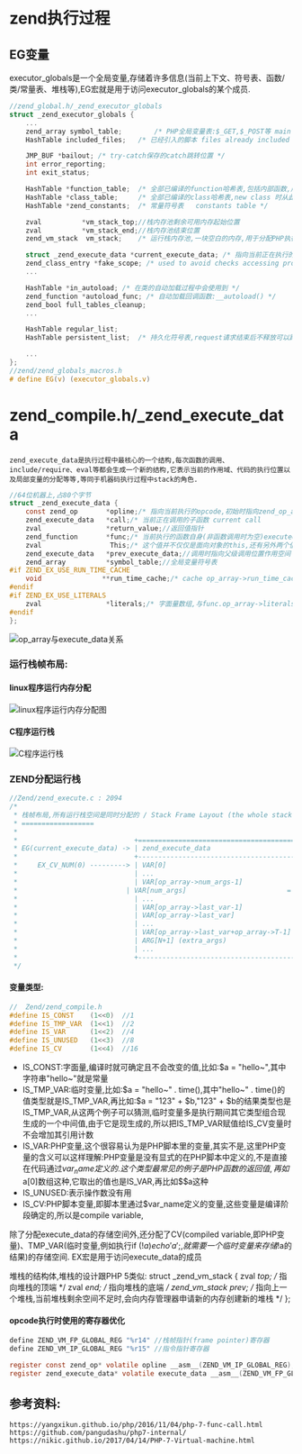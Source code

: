 
# zend执行过程
## EG变量 
executor_globals是一个全局变量,存储着许多信息(当前上下文、符号表、函数/类/常量表、堆栈等),EG宏就是用于访问executor_globals的某个成员.
```c
//zend_global.h/_zend_executor_globals
struct _zend_executor_globals {
	...
	zend_array symbol_table;		/* PHP全局变量表:$_GET,$_POST等 main symbol table */
	HashTable included_files;	/* 已经引入的脚本 files already included */

	JMP_BUF *bailout; /* try-catch保存的catch跳转位置 */
	int error_reporting;
	int exit_status;

	HashTable *function_table;	/* 全部已编译的function哈希表,包括内部函数,用户自定义函数,函数调用将从这里查找 function symbol table */
	HashTable *class_table;		/* 全部已编译的class哈希表,new class 时从此查找   class table */
	HashTable *zend_constants;	/* 常量符号表   constants table */

	zval          *vm_stack_top;//栈内存池剩余可用内存起始位置
	zval          *vm_stack_end;//栈内存池结束位置
	zend_vm_stack  vm_stack;	/* 运行栈内存池,一块空白的内存,用于分配PHP执行期间的一些数据结构(zend_execute),局部变量从这里分配 */

	struct _zend_execute_data *current_execute_data; /* 指向当前正在执行的运行栈,函数调用就是分配一个新的zend_execute_data,然后将EG(current_execute_data)指向新的结构继续执行,调用完毕再还原回去,类似汇编call,ret指令的作用  */
	zend_class_entry *fake_scope; /* used to avoid checks accessing properties */
	...

	HashTable *in_autoload;	/* 在类的自动加载过程中会使用到 */
	zend_function *autoload_func; /* 自动加载回调函数:__autoload() */
	zend_bool full_tables_cleanup;
	...

	HashTable regular_list;
	HashTable persistent_list;	/* 持久化符号表,request请求结束后不释放可以跨request共享,在php_module_shutdown()阶段清理,*/

	...
};
//zend/zend_globals_macros.h
# define EG(v) (executor_globals.v)
```

# zend_compile.h/_zend_execute_data
    zend_execute_data是执行过程中最核心的一个结构,每次函数的调用、include/require、eval等都会生成一个新的结构,它表示当前的作用域、代码的执行位置以及局部变量的分配等等,等同于机器码执行过程中stack的角色.

```c
//64位机器上,占80个字节
struct _zend_execute_data {
	const zend_op       *opline;/* 指向当前执行的opcode,初始时指向zend_op_array起始位置executed opline */
	zend_execute_data   *call;/* 当前正在调用的子函数 current call                   */
	zval                *return_value;//返回值指针
	zend_function       *func;/* 当前执行的函数自身(非函数调用时为空)executed function              */
	zval                 This;/* 这个值并不仅仅是面向对象的this,还有另外两个值也通过这个记录:call_info + num_args,分别存在zval.u1.reserved、zval.u2.num_args */
	zend_execute_data   *prev_execute_data;//调用时指向父级调用位置作用空间
	zend_array          *symbol_table;//全局变量符号表
#if ZEND_EX_USE_RUN_TIME_CACHE
	void               **run_time_cache;/* cache op_array->run_time_cache */
#endif
#if ZEND_EX_USE_LITERALS
	zval                *literals;/* 字面量数组,与func.op_array->literals相同  //cache op_array->literals*/
#endif
};
```

![op_array与execute_data关系](./image/1-4-2op_array与execute_data关系.png)

### 运行栈帧布局:
#### linux程序运行内存分配
![linux程序运行内存分配图](./image/1-4-2linux程序运行内存分配图.jpg)

#### C程序运行栈
![C程序运行栈](./image/1-4-2C程序运行栈.png)

### ZEND分配运行栈
```c
//Zend/zend_execute.c : 2094
/*
 * 栈帧布局,所有运行栈空间是同时分配的 / Stack Frame Layout (the whole stack frame is allocated at once)
 * ==================
 *
 *                             +=========================================================+
 * EG(current_execute_data) -> | zend_execute_data                                       |
 *                             +---------------------------------------------------------+
 *     EX_CV_NUM(0) ---------> | VAR[0]                                = ARG[1]          | 参数(arguments)
 *                             | ...                                                     |
 *                             | VAR[op_array->num_args-1]             = ARG[N]          |
 *							 | VAR[num_args]                         = CV[num_args]    | 局部变量(remaining CVs)
 *                             | ...                                                     |
 *                             | VAR[op_array->last_var-1]             = CV[last_var-1]  |
 *                             | VAR[op_array->last_var]               = TMP[0]          | 临时变量(TMP/VARs)
 *                             | ...                                                     |
 *                             | VAR[op_array->last_var+op_array->T-1] = TMP[T]          |
 *                             | ARG[N+1] (extra_args)                                   | 其余参数(extra arguments)
 *                             | ...                                                     |
 *                             +---------------------------------------------------------+
 */
```
#### 变量类型:
```c
//  Zend/zend_compile.h
#define IS_CONST    (1<<0)  //1
#define IS_TMP_VAR  (1<<1)  //2
#define IS_VAR      (1<<2)  //4
#define IS_UNUSED   (1<<3)  //8
#define IS_CV       (1<<4)  //16
```
* IS_CONST:字面量,编译时就可确定且不会改变的值,比如:$a = "hello~",其中字符串"hello~"就是常量
* IS_TMP_VAR:临时变量,比如:$a = "hello~" . time(),其中"hello~" . time()的值类型就是IS_TMP_VAR,再比如:$a = "123" + $b,"123" + $b的结果类型也是IS_TMP_VAR,从这两个例子可以猜测,临时变量多是执行期间其它类型组合现生成的一个中间值,由于它是现生成的,所以把IS_TMP_VAR赋值给IS_CV变量时不会增加其引用计数
* IS_VAR:PHP变量,这个很容易认为是PHP脚本里的变量,其实不是,这里PHP变量的含义可以这样理解:PHP变量是没有显式的在PHP脚本中定义的,不是直接在代码通过$var_name定义的.这个类型最常见的例子是PHP函数的返回值,再如$a[0]数组这种,它取出的值也是IS_VAR,再比如$$a这种
* IS_UNUSED:表示操作数没有用
* IS_CV:PHP脚本变量,即脚本里通过$var_name定义的变量,这些变量是编译阶段确定的,所以是compile variable,


除了分配execute_data的存储空间外,还分配了CV(compiled variable,即PHP变量)、TMP_VAR(临时变量,例如执行if (!$a) echo 'a';,就需要一个临时变量来存储!$a的结果)的存储空间.
EX宏是用于访问execute_data的成员



堆栈的结构体,堆栈的设计跟PHP 5类似:
struct _zend_vm_stack {
    zval *top; /* 指向堆栈的顶端 */
    zval *end; /* 指向堆栈的底端 */
    zend_vm_stack prev; /* 指向上一个堆栈,当前堆栈剩余空间不足时,会向内存管理器申请新的内存创建新的堆栈 */
};


#### opcode执行时使用的寄存器优化
```c
define ZEND_VM_FP_GLOBAL_REG "%r14"	//栈帧指针(frame pointer)寄存器
define ZEND_VM_IP_GLOBAL_REG "%r15"	//指令指针寄存器

register const zend_op* volatile opline __asm__(ZEND_VM_IP_GLOBAL_REG);
register zend_execute_data* volatile execute_data __asm__(ZEND_VM_FP_GLOBAL_REG);
```





## 参考资料:
    https://yangxikun.github.io/php/2016/11/04/php-7-func-call.html
    https://github.com/pangudashu/php7-internal/
	https://nikic.github.io/2017/04/14/PHP-7-Virtual-machine.html

